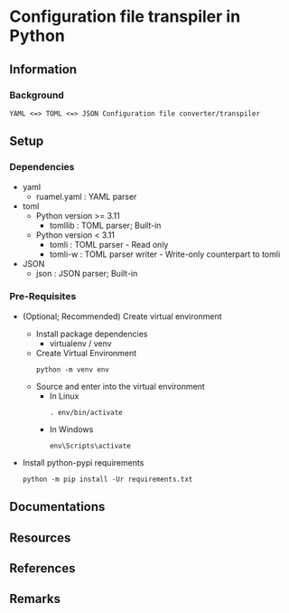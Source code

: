 # Configuration file transpiler in Python

## Information
### Background
```
YAML <=> TOML <=> JSON Configuration file converter/transpiler
```

## Setup
### Dependencies
- yaml
    + ruamel.yaml : YAML parser
- toml
    - Python version >= 3.11
        + tomllib : TOML parser; Built-in
    - Python version < 3.11
        + tomli : TOML parser - Read only
        + tomli-w : TOML parser writer - Write-only counterpart to tomli
- JSON
    + json : JSON parser; Built-in

### Pre-Requisites
- (Optional; Recommended) Create virtual environment
    - Install package dependencies
        + virtualenv / venv
    - Create Virtual Environment
        ```console
        python -m venv env
        ```
    - Source and enter into the virtual environment
        - In Linux
            ```console
            . env/bin/activate
            ```
        - In Windows
            ```console
            env\Scripts\activate
            ```

- Install python-pypi requirements
    ```console
    python -m pip install -Ur requirements.txt
    ```

## Documentations

## Resources

## References

## Remarks

